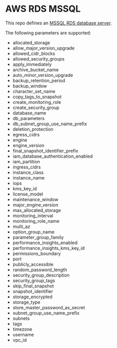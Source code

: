 # AWS RDS MSSQL

This repo defines an [MSSQL RDS database server](https://docs.aws.amazon.com/AmazonRDS/latest/UserGuide/CHAP_SQLServer.html).  

The following parameters are supported:

- allocated_storage
- allow_major_version_upgrade
- allowed_cidr_blocks
- allowed_security_groups
- apply_immediately
- archive_bucket_name
- auto_minor_version_upgrade
- backup_retention_period
- backup_window
- character_set_name
- copy_tags_to_snapshot
- create_monitoring_role
- create_security_group
- database_name
- db_parameters
- db_subnet_group_use_name_prefix
- deletion_protection
- egress_cidrs
- engine
- engine_version
- final_snapshot_identifier_prefix
- iam_database_authentication_enabled
- iam_partition
- ingress_cidrs
- instance_class
- instance_name
- iops
- kms_key_id
- license_model
- maintenance_window
- major_engine_version
- max_allocated_storage
- monitoring_interval
- monitoring_role_name
- multi_az
- option_group_name
- parameter_group_family
- performance_insights_enabled
- performance_insights_kms_key_id
- permissions_boundary
- port
- publicly_accessible
- random_password_length
- security_group_description
- security_group_tags
- skip_final_snapshot
- snapshot_identifier
- storage_encrypted
- storage_type
- store_master_password_as_secret
- subnet_group_use_name_prefix
- subnets
- tags
- timezone
- username
- vpc_id